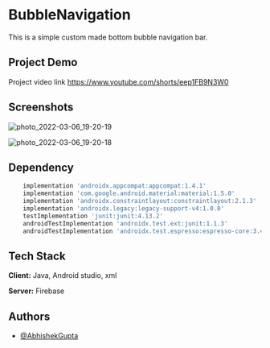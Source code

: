 # BubbleNavigation
This is a simple custom made bottom  bubble navigation bar.


## Project Demo 

Project video link https://www.youtube.com/shorts/eep1FB9N3W0



<!-- ## Features

- chip navigation 
- custom colors . -->




## Screenshots

![photo_2022-03-06_19-20-19](https://user-images.githubusercontent.com/70539485/156926168-37e6bb40-ac07-48dd-949e-186485238af3.jpg)

![photo_2022-03-06_19-20-18](https://user-images.githubusercontent.com/70539485/156926170-7480f03c-b172-4bce-b6e2-a01bd95cc8cd.jpg)

## Dependency 

```javascript
    implementation 'androidx.appcompat:appcompat:1.4.1'
    implementation 'com.google.android.material:material:1.5.0'
    implementation 'androidx.constraintlayout:constraintlayout:2.1.3'
    implementation 'androidx.legacy:legacy-support-v4:1.0.0'
    testImplementation 'junit:junit:4.13.2'
    androidTestImplementation 'androidx.test.ext:junit:1.1.3'
    androidTestImplementation 'androidx.test.espresso:espresso-core:3.4.0'
```


## Tech Stack

**Client:** Java, Android studio, xml

**Server:** 
Firebase


## Authors

- [@AbhishekGupta](https://github.com/Tesla-gamer)
